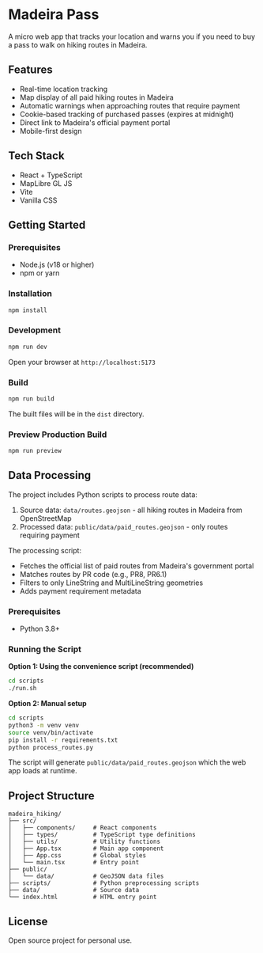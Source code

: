 # Madeira Pass

A micro web app that tracks your location and warns you if you need to buy a pass to walk on hiking routes in Madeira.

## Features

- Real-time location tracking
- Map display of all paid hiking routes in Madeira
- Automatic warnings when approaching routes that require payment
- Cookie-based tracking of purchased passes (expires at midnight)
- Direct link to Madeira's official payment portal
- Mobile-first design

## Tech Stack

- React + TypeScript
- MapLibre GL JS
- Vite
- Vanilla CSS

## Getting Started

### Prerequisites

- Node.js (v18 or higher)
- npm or yarn

### Installation

```bash
npm install
```

### Development

```bash
npm run dev
```

Open your browser at `http://localhost:5173`

### Build

```bash
npm run build
```

The built files will be in the `dist` directory.

### Preview Production Build

```bash
npm run preview
```

## Data Processing

The project includes Python scripts to process route data:

1. Source data: `data/routes.geojson` - all hiking routes in Madeira from OpenStreetMap
2. Processed data: `public/data/paid_routes.geojson` - only routes requiring payment

The processing script:
- Fetches the official list of paid routes from Madeira's government portal
- Matches routes by PR code (e.g., PR8, PR6.1)
- Filters to only LineString and MultiLineString geometries
- Adds payment requirement metadata

### Prerequisites

- Python 3.8+

### Running the Script

**Option 1: Using the convenience script (recommended)**

```bash
cd scripts
./run.sh
```

**Option 2: Manual setup**

```bash
cd scripts
python3 -m venv venv
source venv/bin/activate
pip install -r requirements.txt
python process_routes.py
```

The script will generate `public/data/paid_routes.geojson` which the web app loads at runtime.

## Project Structure

```
madeira_hiking/
├── src/
│   ├── components/     # React components
│   ├── types/          # TypeScript type definitions
│   ├── utils/          # Utility functions
│   ├── App.tsx         # Main app component
│   ├── App.css         # Global styles
│   └── main.tsx        # Entry point
├── public/
│   └── data/           # GeoJSON data files
├── scripts/            # Python preprocessing scripts
├── data/               # Source data
└── index.html          # HTML entry point
```

## License

Open source project for personal use.
